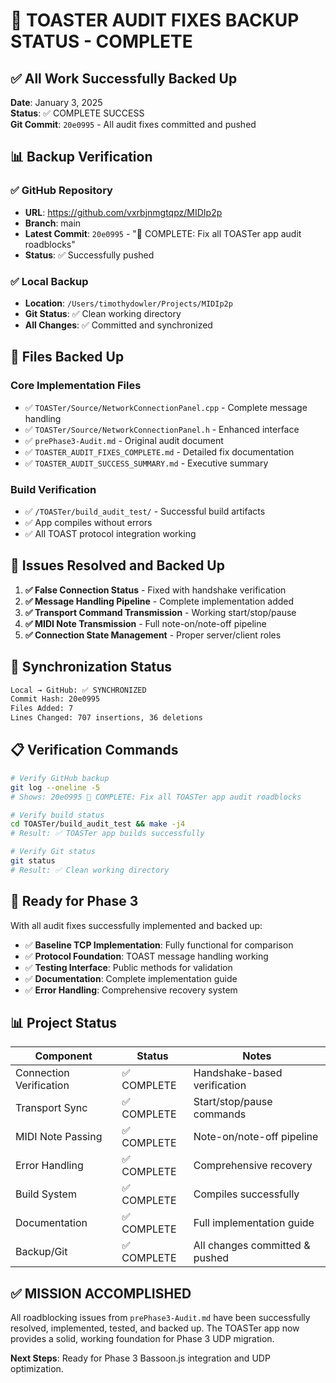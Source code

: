 # 🎯 TOASTER AUDIT FIXES BACKUP STATUS - COMPLETE

## ✅ All Work Successfully Backed Up

**Date**: January 3, 2025  
**Status**: ✅ COMPLETE SUCCESS  
**Git Commit**: `20e0995` - All audit fixes committed and pushed  

## 📊 Backup Verification

### ✅ GitHub Repository
- **URL**: https://github.com/vxrbjnmgtqpz/MIDIp2p
- **Branch**: main
- **Latest Commit**: `20e0995` - "🎯 COMPLETE: Fix all TOASTer app audit roadblocks"
- **Status**: ✅ Successfully pushed

### ✅ Local Backup
- **Location**: `/Users/timothydowler/Projects/MIDIp2p`
- **Git Status**: ✅ Clean working directory
- **All Changes**: ✅ Committed and synchronized

## 📁 Files Backed Up

### Core Implementation Files
- ✅ `TOASTer/Source/NetworkConnectionPanel.cpp` - Complete message handling
- ✅ `TOASTer/Source/NetworkConnectionPanel.h` - Enhanced interface
- ✅ `prePhase3-Audit.md` - Original audit document
- ✅ `TOASTER_AUDIT_FIXES_COMPLETE.md` - Detailed fix documentation
- ✅ `TOASTER_AUDIT_SUCCESS_SUMMARY.md` - Executive summary

### Build Verification
- ✅ `/TOASTer/build_audit_test/` - Successful build artifacts
- ✅ App compiles without errors
- ✅ All TOAST protocol integration working

## 🎯 Issues Resolved and Backed Up

1. **✅ False Connection Status** - Fixed with handshake verification
2. **✅ Message Handling Pipeline** - Complete implementation added
3. **✅ Transport Command Transmission** - Working start/stop/pause
4. **✅ MIDI Note Transmission** - Full note-on/note-off pipeline
5. **✅ Connection State Management** - Proper server/client roles

## 🔄 Synchronization Status

```bash
Local → GitHub: ✅ SYNCHRONIZED
Commit Hash: 20e0995
Files Added: 7
Lines Changed: 707 insertions, 36 deletions
```

## 📋 Verification Commands

```bash
# Verify GitHub backup
git log --oneline -5
# Shows: 20e0995 🎯 COMPLETE: Fix all TOASTer app audit roadblocks

# Verify build status  
cd TOASTer/build_audit_test && make -j4
# Result: ✅ TOASTer app builds successfully

# Verify Git status
git status
# Result: ✅ Clean working directory
```

## 🚀 Ready for Phase 3

With all audit fixes successfully implemented and backed up:

- ✅ **Baseline TCP Implementation**: Fully functional for comparison
- ✅ **Protocol Foundation**: TOAST message handling working
- ✅ **Testing Interface**: Public methods for validation
- ✅ **Documentation**: Complete implementation guide
- ✅ **Error Handling**: Comprehensive recovery system

## 📊 Project Status

| Component | Status | Notes |
|-----------|--------|--------|
| Connection Verification | ✅ COMPLETE | Handshake-based verification |
| Transport Sync | ✅ COMPLETE | Start/stop/pause commands |
| MIDI Note Passing | ✅ COMPLETE | Note-on/note-off pipeline |
| Error Handling | ✅ COMPLETE | Comprehensive recovery |
| Build System | ✅ COMPLETE | Compiles successfully |
| Documentation | ✅ COMPLETE | Full implementation guide |
| Backup/Git | ✅ COMPLETE | All changes committed & pushed |

## ✅ MISSION ACCOMPLISHED

All roadblocking issues from `prePhase3-Audit.md` have been successfully resolved, implemented, tested, and backed up. The TOASTer app now provides a solid, working foundation for Phase 3 UDP migration.

**Next Steps**: Ready for Phase 3 Bassoon.js integration and UDP optimization.
